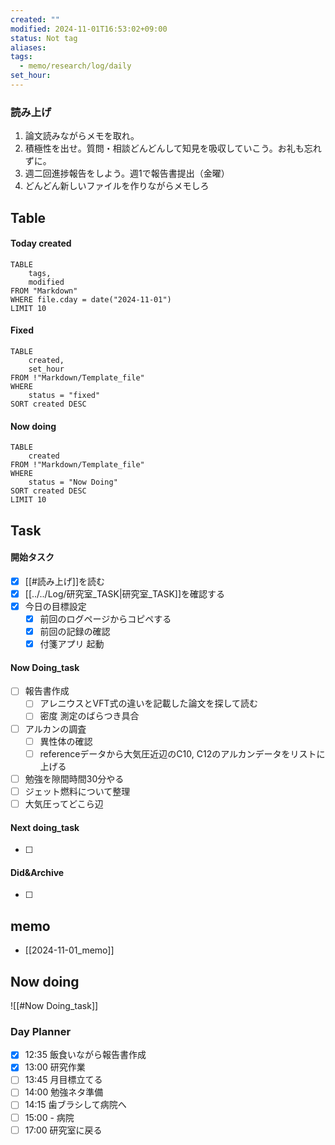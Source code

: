 ```yaml
---
created: ""
modified: 2024-11-01T16:53:02+09:00
status: Not tag
aliases: 
tags:
  - memo/research/log/daily
set_hour: 
---
```



### 読み上げ
1. 論文読みながらメモを取れ。
2. 積極性を出せ。質問・相談どんどんして知見を吸収していこう。お礼も忘れずに。
3. 週二回進捗報告をしよう。週1で報告書提出（金曜）
4. どんどん新しいファイルを作りながらメモしろ
## Table
#### Today created
```dataview
TABLE
	tags, 
	modified
FROM "Markdown"
WHERE file.cday = date("2024-11-01")
LIMIT 10
```
#### Fixed
```dataview
TABLE
	created, 
	set_hour
FROM !"Markdown/Template_file"
WHERE
	status = "fixed"
SORT created DESC
```
#### Now doing
```dataview
TABLE
	created
FROM !"Markdown/Template_file"
WHERE
	status = "Now Doing"
SORT created DESC
LIMIT 10
```
## Task
#### 開始タスク
- [x] [[#読み上げ]]を読む
- [x] [[../../Log/研究室_TASK|研究室_TASK]]を確認する
- [x] 今日の目標設定
	- [x] 前回のログページからコピペする
	- [x] 前回の記録の確認
	- [x] 付箋アプリ 起動
#### Now Doing_task
- [ ] 報告書作成
	- [ ] アレニウスとVFT式の違いを記載した論文を探して読む
	- [ ] 密度 測定のばらつき具合
- [ ] アルカンの調査
	- [ ] 異性体の確認
	- [ ] referenceデータから大気圧近辺のC10, C12のアルカンデータをリストに上げる
- [ ] 勉強を隙間時間30分やる
- [ ] ジェット燃料について整理
- [ ] 大気圧ってどこら辺
#### Next doing_task
- [ ] 
#### Did&Archive
- [ ] 
## memo
- [[2024-11-01_memo]]

## Now doing
![[#Now Doing_task]]


### Day Planner
- [x] 12:35 飯食いながら報告書作成
- [x] 13:00 研究作業
- [ ] 13:45 月目標立てる
- [ ] 14:00 勉強ネタ準備
- [ ] 14:15 歯ブラシして病院へ
- [ ] 15:00 - 病院
- [ ] 17:00 研究室に戻る